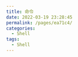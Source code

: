 ```yaml
---
title: 命令
date: 2022-03-19 23:28:45
permalink: /pages/ea71c4/
categories:
  - Shell
tags:
  - Shell
---
```

